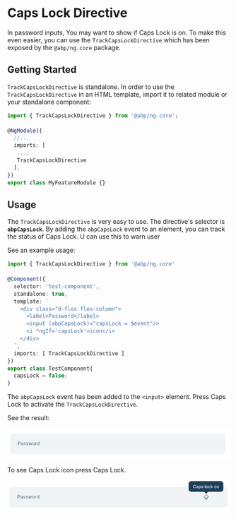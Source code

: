# Caps Lock Directive

In password inputs, You may want to show if Caps Lock is on. To make this even easier, you can use the `TrackCapsLockDirective` which has been exposed by the `@abp/ng.core` package.


## Getting Started

`TrackCapsLockDirective` is standalone. In order to use the `TrackCapsLockDirective` in an HTML template, import it to related module or your standalone component:

```ts
import { TrackCapsLockDirective } from '@abp/ng.core';

@NgModule({
  //...
  imports: [
   ...,
   TrackCapsLockDirective
  ],
})
export class MyFeatureModule {}
```

## Usage

The `TrackCapsLockDirective` is very easy to use. The directive's selector is **`abpCapsLock`**. By adding the `abpCapsLock` event to an element, you can track the status of Caps Lock. U can use this to warn user 

See an example usage:

```ts
import { TrackCapsLockDirective } from '@abp/ng.core'

@Component({
  selector: 'test-component',
  standalone: true,
  template: `
    <div class="d-flex flex-column">
      <label>Password</label>
      <input (abpCapsLock)="capsLock = $event"/>
      <i *ngIf='capsLock'>icon</i>
    </div>
  `,
  imports: [ TrackCapsLockDirective ]
})
export class TestComponent{
  capsLock = false;
}
```

The `abpCapsLock` event has been added to the `<input>` element. Press Caps Lock to activate the `TrackCapsLockDirective`.

See the result:

![Show Password directive](./images/CapsLockDirective1.png)

To see Caps Lock icon press Caps Lock.

![Show Password directive](./images/CapsLockDirective2.png)
